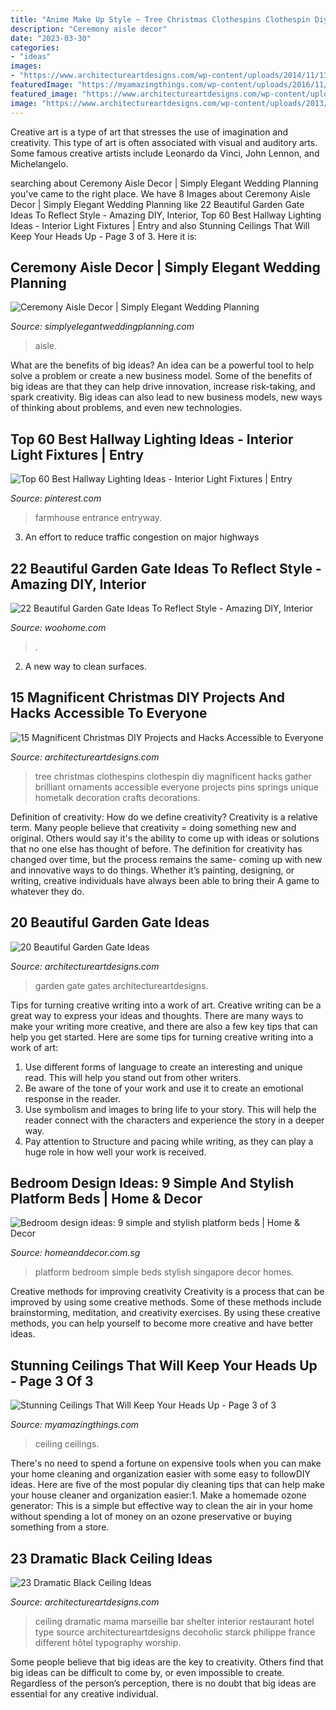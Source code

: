 ```yaml
---
title: "Anime Make Up Style ~ Tree Christmas Clothespins Clothespin Diy Magnificent Hacks Gather Brilliant Ornaments Accessible Everyone Projects Pins Springs Unique Hometalk Decoration Crafts Decorations"
description: "Ceremony aisle decor"
date: "2023-03-30"
categories:
- "ideas"
images:
- "https://www.architectureartdesigns.com/wp-content/uploads/2014/11/1314-630x839.jpg"
featuredImage: "https://myamazingthings.com/wp-content/uploads/2016/11/who-said-panels-should-cover-a-ceiling-in-some-order.jpg"
featured_image: "https://www.architectureartdesigns.com/wp-content/uploads/2013/11/2117.jpg"
image: "https://www.architectureartdesigns.com/wp-content/uploads/2013/11/2117.jpg"
---
```



Creative art is a type of art that stresses the use of imagination and creativity. This type of art is often associated with visual and auditory arts. Some famous creative artists include Leonardo da Vinci, John Lennon, and Michelangelo.

	

		
searching about Ceremony Aisle Decor | Simply Elegant Wedding Planning you've came to the right place. We have 8 Images about Ceremony Aisle Decor | Simply Elegant Wedding Planning like 22 Beautiful Garden Gate Ideas To Reflect Style - Amazing DIY, Interior, Top 60 Best Hallway Lighting Ideas - Interior Light Fixtures | Entry and also Stunning Ceilings That Will Keep Your Heads Up - Page 3 of 3. Here it is:
		
    
## Ceremony Aisle Decor | Simply Elegant Wedding Planning

<img loading=lazy src="https://simplyelegantweddingplanning.com/wp-content/uploads/2014/02/sandiegoranchwedding-6.jpg" onerror="this.onerror=null;this.src='https://tse1.mm.bing.net/th?id=OIP.mPmk2mTMymVKSS8kW8szeQHaLH&amp;pid=15.1';" alt="Ceremony Aisle Decor | Simply Elegant Wedding Planning">

_Source: simplyelegantweddingplanning.com_

>aisle. 

	

What are the benefits of big ideas?
An idea can be a powerful tool to help solve a problem or create a new business model. Some of the benefits of big ideas are that they can help drive innovation, increase risk-taking, and spark creativity. Big ideas can also lead to new business models, new ways of thinking about problems, and even new technologies.

    
## Top 60 Best Hallway Lighting Ideas - Interior Light Fixtures | Entry

<img loading=lazy src="https://i.pinimg.com/736x/34/c1/19/34c1196a88e23bd94db1896d0b830f7f.jpg" onerror="this.onerror=null;this.src='https://tse2.mm.bing.net/th?id=OIP.XqOWDQJD9adI219ibQ0lewAAAA&amp;pid=15.1';" alt="Top 60 Best Hallway Lighting Ideas - Interior Light Fixtures | Entry">

_Source: pinterest.com_

>farmhouse entrance entryway. 

	

3. An effort to reduce traffic congestion on major highways 

    
## 22 Beautiful Garden Gate Ideas To Reflect Style - Amazing DIY, Interior

<img loading=lazy src="https://www.woohome.com/wp-content/uploads/2014/03/garden-gate-20.jpg" onerror="this.onerror=null;this.src='https://tse2.mm.bing.net/th?id=OIP.WbJj-2zvWaOQxS12KIGkEQHaJ4&amp;pid=15.1';" alt="22 Beautiful Garden Gate Ideas To Reflect Style - Amazing DIY, Interior">

_Source: woohome.com_

>. 

	

2. A new way to clean surfaces.

    
## 15 Magnificent Christmas DIY Projects And Hacks Accessible To Everyone

<img loading=lazy src="https://www.architectureartdesigns.com/wp-content/uploads/2014/11/1314-630x839.jpg" onerror="this.onerror=null;this.src='https://tse3.mm.bing.net/th?id=OIP.lht81fqZIkbCVaD1gMbt3wHaJ3&amp;pid=15.1';" alt="15 Magnificent Christmas DIY Projects and Hacks Accessible to Everyone">

_Source: architectureartdesigns.com_

>tree christmas clothespins clothespin diy magnificent hacks gather brilliant ornaments accessible everyone projects pins springs unique hometalk decoration crafts decorations. 

	

Definition of creativity: How do we define creativity?
Creativity is a relative term. Many people believe that creativity = doing something new and original. Others would say it's the ability to come up with ideas or solutions that no one else has thought of before. The definition for creativity has changed over time, but the process remains the same- coming up with new and innovative ways to do things. Whether it’s painting, designing, or writing, creative individuals have always been able to bring their A game to whatever they do.

    
## 20 Beautiful Garden Gate Ideas

<img loading=lazy src="https://www.architectureartdesigns.com/wp-content/uploads/2013/03/Gates-ArchitectureArtDesigns-6.jpg" onerror="this.onerror=null;this.src='https://tse3.mm.bing.net/th?id=OIP.SGeevEAtPGw3-zs_8P6foQAAAA&amp;pid=15.1';" alt="20 Beautiful Garden Gate Ideas">

_Source: architectureartdesigns.com_

>garden gate gates architectureartdesigns. 

	

Tips for turning creative writing into a work of art.
Creative writing can be a great way to express your ideas and thoughts. There are many ways to make your writing more creative, and there are also a few key tips that can help you get started. Here are some tips for turning creative writing into a work of art:
1. Use different forms of language to create an interesting and unique read. This will help you stand out from other writers.
2. Be aware of the tone of your work and use it to create an emotional response in the reader.
3. Use symbolism and images to bring life to your story. This will help the reader connect with the characters and experience the story in a deeper way.
4. Pay attention to Structure and pacing while writing, as they can play a huge role in how well your work is received.

    
## Bedroom Design Ideas: 9 Simple And Stylish Platform Beds | Home &amp; Decor

<img loading=lazy src="https://www.homeanddecor.com.sg/sites/default/files/imagecache/hnd_revamp_1x1_large/blog/gallery_article/gallery_images/simple-platform-4.jpg" onerror="this.onerror=null;this.src='https://tse3.mm.bing.net/th?id=OIP.Ga59pcYr4N223cwP52fZTwHaLH&amp;pid=15.1';" alt="Bedroom design ideas: 9 simple and stylish platform beds | Home &amp; Decor">

_Source: homeanddecor.com.sg_

>platform bedroom simple beds stylish singapore decor homes. 

	

Creative methods for improving creativity
Creativity is a process that can be improved by using some creative methods. Some of these methods include brainstorming, meditation, and creativity exercises. By using these creative methods, you can help yourself to become more creative and have better ideas.

    
## Stunning Ceilings That Will Keep Your Heads Up - Page 3 Of 3

<img loading=lazy src="https://myamazingthings.com/wp-content/uploads/2016/11/who-said-panels-should-cover-a-ceiling-in-some-order.jpg" onerror="this.onerror=null;this.src='https://tse3.mm.bing.net/th?id=OIP.ho6pPl8YI19kC0aU3XtTpQHaLI&amp;pid=15.1';" alt="Stunning Ceilings That Will Keep Your Heads Up - Page 3 of 3">

_Source: myamazingthings.com_

>ceiling ceilings. 

	

There's no need to spend a fortune on expensive tools when you can make your home cleaning and organization easier with some easy to followDIY ideas. Here are five of the most popular diy cleaning tips that can help make your house cleaner and organization easier:1. Make a homemade ozone generator: This is a simple but effective way to clean the air in your home without spending a lot of money on an ozone preservative or buying something from a store.

    
## 23 Dramatic Black Ceiling Ideas

<img loading=lazy src="https://www.architectureartdesigns.com/wp-content/uploads/2013/11/2117.jpg" onerror="this.onerror=null;this.src='https://tse2.mm.bing.net/th?id=OIP.TBcuRHfllwe0n2_KX7UF2gAAAA&amp;pid=15.1';" alt="23 Dramatic Black Ceiling Ideas">

_Source: architectureartdesigns.com_

>ceiling dramatic mama marseille bar shelter interior restaurant hotel type source architectureartdesigns decoholic starck philippe france different hôtel typography worship. 

	

Some people believe that big ideas are the key to creativity. Others find that big ideas can be difficult to come by, or even impossible to create. Regardless of the person’s perception, there is no doubt that big ideas are essential for any creative individual.

